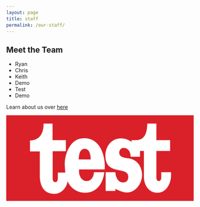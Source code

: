 ```yaml
---
layout: page
title: staff
permalink: /our-staff/
---
```


## Meet the Team

* Ryan
* Chris
* Keith
* Demo
* Test
* Demo

Learn about us over [here](/about)

![Test Image](/images/Test-Logo.svg)